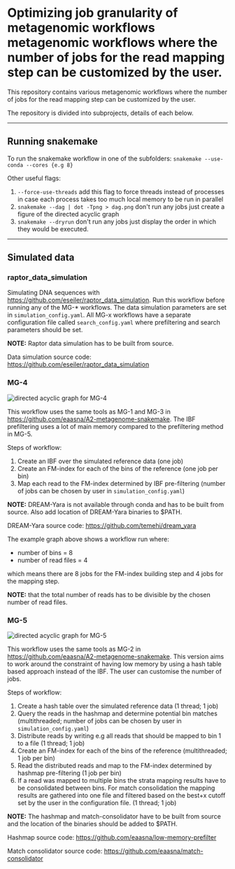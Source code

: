 # Optimizing job granularity of metagenomic workflows metagenomic workflows where the number of jobs for the read mapping step can be customized by the user. 

This repository contains various metagenomic workflows where the number of jobs for the read mapping step can be customized by the user. 

The repository is divided into subprojects, details of each below.

---

## Running snakemake

To run the snakemake workflow in one of the subfolders:
`snakemake --use-conda --cores {e.g 8}`

Other useful flags:
1. `--force-use-threads` add this flag to force threads instead of processes in case each process takes too much local memory to be run in parallel 
2. `snakemake --dag | dot -Tpng > dag.png` don't run any jobs just create a figure of the directed acyclic graph
3. `snakemake --dryrun` don't run any jobs just display the order in which they would be executed.

---

## Simulated data

### raptor_data_simulation
Simulating DNA sequences with https://github.com/eseiler/raptor_data_simulation.
Run this workflow before running any of the MG-* workflows. The data simulation parameters are set in `simulation_config.yaml`. All MG-x workflows have a separate configuration file called `search_config.yaml` where prefiltering and search parameters should be set. 

**NOTE:** Raptor data simulation has to be built from source. 

Data simulation source code:
https://github.com/eseiler/raptor_data_simulation


### MG-4
![directed acyclic graph for MG-4](https://github.com/eaasna/A2-job-granularity/blob/main/MG-4/dag.png)

This workflow uses the same tools as MG-1 and MG-3 in https://github.com/eaasna/A2-metagenome-snakemake. The IBF prefiltering uses a lot of main memory compared to the prefiltering method in MG-5.

Steps of workflow:
1. Create an IBF over the simulated reference data (one job)
2. Create an FM-index for each of the bins of the reference (one job per bin)
3. Map each read to the FM-index determined by IBF pre-filtering (number of jobs can be chosen by user in `simulation_config.yaml`) 

**NOTE:** DREAM-Yara is not available through conda and has to be built from source. Also add location of DREAM-Yara binaries to $PATH.

DREAM-Yara source code:
https://github.com/temehi/dream_yara

The example graph above shows a workflow run where:
- number of bins = 8
- number of read files = 4

which means there are 8 jobs for the FM-index building step and 4 jobs for the mapping step. 

**NOTE:** that the total number of reads has to be divisible by the chosen number of read files.  

### MG-5
![directed acyclic graph for MG-5](https://github.com/eaasna/A2-job-granularity/blob/main/MG-5/dag.png)

This workflow uses the same tools as MG-2 in  https://github.com/eaasna/A2-metagenome-snakemake. This version aims to work around the constraint of having low memory by using a hash table based approach instead of the IBF. The user can customise the number of jobs. 

Steps of workflow:
1. Create a hash table over the simulated reference data (1 thread; 1 job)
2. Query the reads in the hashmap and determine potential bin matches (multithreaded; number of jobs can be chosen by user in `simulation_config.yaml`)
3. Distribute reads by writing e.g all reads that should be mapped to bin 1 to a file (1 thread; 1 job)
4. Create an FM-index for each of the bins of the reference (multithreaded; 1 job per bin)
5. Read the distributed reads and map to the FM-index determined by hashmap pre-filtering (1 job per bin)
6. If a read was mapped to multiple bins the strata mapping results have to be consolidated between bins. For match consolidation the mapping results are gathered into one file and filtered based on the best+x cutoff set by the user in the configuration file. (1 thread; 1 job)

**NOTE:** The hashmap and match-consolidator have to be built from source and the location of the binaries should be added to $PATH.

Hashmap source code: 
https://github.com/eaasna/low-memory-prefilter

Match consolidator source code:
https://github.com/eaasna/match-consolidator